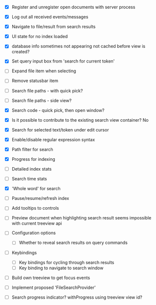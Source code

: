 - [x] Register and unregister open documents with server process 
- [x] Log out all received events/messages 
- [x] Navigate to file/result from search results
- [x] UI state for no index loaded 
- [x] database info sometimes not appearing 
    not cached before view is created?
- [x] Set query input box from 'search for current token'
- [ ] Expand file item when selecting
- [ ] Remove statusbar item 
- [ ] Search file paths - with quick pick?
- [ ] Search file paths - side view?
- [x] Search code - quick pick, then open window? 
 - [x] Is it possible to contribute to the existing search view container? 
    No
- [x] Search for selected text/token under edit cursor
- [x] Enable/disable regular expression syntax
- [x] Path filter for search 
- [x] Progress for indexing 
- [ ] Detailed index stats
- [ ] Search time stats 
- [x] 'Whole word' for search 
- [ ] Pause/resume/refresh index 
- [ ] Add tooltips to controls
- [ ] Preview document when highlighting search result 
    seems impossible with current treeview api 

- [ ] Configuration options
    - [ ] Whether to reveal search results on query commands
- [ ] Keybindings 
    - [ ] Key bindings for cycling through search results 
    - [ ] Key binding to navigate to search window 

- [ ] Build own treeview to get focus events 
- [ ] Implement proposed 'FileSearchProvider' 
- [ ] Search progress indicator?
    withProgress using treeview view id?